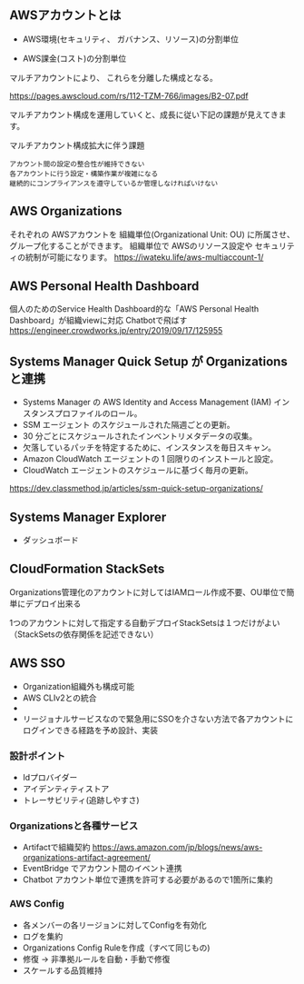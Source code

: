 ## AWSアカウントとは
- AWS環境(セキュリティ、
ガバナンス、リソース)の分割単位

- AWS課金(コスト)の分割単位

マルチアカウントにより、
これらを分離した構成となる。

https://pages.awscloud.com/rs/112-TZM-766/images/B2-07.pdf

マルチアカウント構成を運用していくと、成長に従い下記の課題が見えてきます。

マルチアカウント構成拡大に伴う課題

    アカウント間の設定の整合性が維持できない
    各アカウントに行う設定・構築作業が複雑になる
    継続的にコンプライアンスを遵守しているか管理しなければいけない

## AWS Organizations
それぞれの AWSアカウントを 組織単位(Organizational Unit: OU) に所属させ、 グループ化することができます。 組織単位で AWSのリソース設定や セキュリティの統制が可能になります。
https://iwateku.life/aws-multiaccount-1/

## AWS Personal Health Dashboard

個人のためのService Health Dashboard的な「AWS Personal Health Dashboard」が組織viewに対応
Chatbotで飛ばす
https://engineer.crowdworks.jp/entry/2019/09/17/125955


## Systems Manager Quick Setup が Organizationsと連携
- Systems Manager の AWS Identity and Access Management (IAM) インスタンスプロファイルのロール。
- SSM エージェント のスケジュールされた隔週ごとの更新。
- 30 分ごとにスケジュールされたインベントリメタデータの収集。
- 欠落しているパッチを特定するために、インスタンスを毎日スキャン。
- Amazon CloudWatch エージェントの 1 回限りのインストールと設定。
- CloudWatch エージェントのスケジュールに基づく毎月の更新。


https://dev.classmethod.jp/articles/ssm-quick-setup-organizations/

## Systems Manager Explorer
- ダッシュボード


## CloudFormation StackSets
Organizations管理化のアカウントに対してはIAMロール作成不要、OU単位で簡単にデプロイ出来る

1つのアカウントに対して指定する自動デプロイStackSetsは１つだけがよい（StackSetsの依存関係を記述できない）

## AWS SSO
- Organization組織外も構成可能
- AWS CLIv2との統合
- 
- リージョナルサービスなので緊急用にSSOを介さない方法で各アカウントにログインできる経路を予め設計、実装

### 設計ポイント
- Idプロバイダー
- アイデンティティストア
- トレーサビリティ(追跡しやすさ)


### Organizationsと各種サービス
- Artifactで組織契約
https://aws.amazon.com/jp/blogs/news/aws-organizations-artifact-agreement/
- EventBridge でアカウント間のイベント連携
- Chatbot アカウント単位で連携を許可する必要があるので1箇所に集約

### AWS Config
- 各メンバーの各リージョンに対してConfigを有効化
- ログを集約
- Organizations Config Ruleを作成（すべて同じもの)
- 修復 → 非準拠ルールを自動・手動で修復
- スケールする品質維持